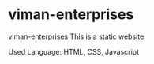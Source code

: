 # viman-enterprises
viman-enterprises
This is a static website. 

Used Language: HTML, CSS, Javascript
